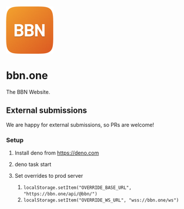 ![The logo of BBN One](.github/logo.png?version%253D1698775826612)

# bbn.one

The BBN Website.

## External submissions

We are happy for external submissions, so PRs are welcome!

### Setup

1. Install deno from <https://deno.com>
2. deno task start
3. Set overrides to prod server

   1. `localStorage.setItem("OVERRIDE_BASE_URL", "https://bbn.one/api/@bbn/")`
   2. `localStorage.setItem("OVERRIDE_WS_URL", "wss://bbn.one/ws")`
